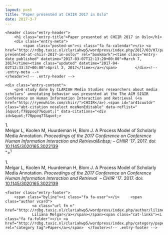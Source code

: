 ```yaml
---
layout: post
title: "Paper presented at CHIIR 2017 in Oslo"
date: 2017-3-7
---
```


<article id="post-60" class="post-60 post type-post status-publish format-standard hentry category-paper">


	<header class="entry-header">
		<h1 class="entry-title">Paper presented at CHIIR 2017 in Oslo</h1>
		<div class="entry-meta">
			<span class="posted-on"><i class="fa fa-calendar"></i> <a href="http://rdbg.tuxic.nl/clariahwp5/wordpress/index.php/2017/03/07/paper-presented-at-chiir-2017-in-oslo/" rel="bookmark"><time class="entry-date published" datetime="2017-03-07T12:13:20+00:00">March 7, 2017</time><time class="updated" datetime="2017-04-02T12:33:37+00:00">April 2, 2017</time></a></span>		</div><!-- .entry-meta -->
	</header><!-- .entry-header -->

	<div class="entry-content">
		<p>A study done by CLARIAH Media Studies researchers about media scholars’ annotating behavior was presented at the The ACM SIGIR Conference on Human Information Interaction and Retrieval (<a href="http://ryenwhite.com/chiir/">CHIIR</a>).<span id="ar41cuutdr" class="abt-citation noselect mceNonEditable" data-reflist="[&quot;f78ppoq77&quot;]" data-citations="<div id=&quot;f78ppoq77&quot;>
<div class=&quot;csl-entry flush&quot;>
<div class=&quot;csl-left-margin&quot;>1.</div>
<div class=&quot;csl-right-inline&quot;>Melgar L, Koolen M, Huurdeman H, Blom J. A Process Model of Scholarly Media Annotation. <i>Proceedings of the 2017 Conference on Conference Human Information Interaction and Retrieval&amp;nbsp; – CHIIR ’17</i>. 2017. doi: <a href=&quot;https://dx.doi.org/10.1145/3020165.3022139&quot; target=&quot;_blank&quot;>10.1145/3020165.3022139</a></div>
</div>
</div>"><sup>1</sup></span></p>
<div id="abt-bibliography" class="abt-bibliography noselect mceNonEditable">
<div id="abt-bibliography__container" class="abt-bibliography__container">
<div id="f78ppoq77">
<div class="csl-entry flush">
<div class="csl-left-margin">1.</div>
<div class="csl-right-inline">Melgar L, Koolen M, Huurdeman H, Blom J. A Process Model of Scholarly Media Annotation. <i>Proceedings of the 2017 Conference on Conference Human Information Interaction and Retrieval&nbsp; – CHIIR ’17</i>. 2017. doi: <a href="https://dx.doi.org/10.1145/3020165.3022139" target="_blank">10.1145/3020165.3022139</a></div>
</div>
</div>
</div>
</div>
			</div><!-- .entry-content -->

	<footer class="entry-footer">
		<span class="byline"><i class="fa fa-user"></i> 	<span class="author vcard">
				<a class="url fn n" href="http://rdbg.tuxic.nl/clariahwp5/wordpress/index.php/author/lilimelgar/">
				Liliana Melgar</a></span></span><span class="cat-links"><i class="fa fa-folder"></i> <a href="http://rdbg.tuxic.nl/clariahwp5/wordpress/index.php/category/paper/" rel="category tag">Paper</a></span>	</footer><!-- .entry-footer -->
</article>